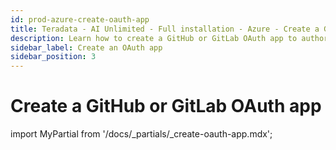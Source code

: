 ```yaml
---
id: prod-azure-create-oauth-app
title: Teradata - AI Unlimited - Full installation - Azure - Create a GitHub or GitLab OAuth app
description: Learn how to create a GitHub or GitLab OAuth app to authorize your Git repository to store user and project information.
sidebar_label: Create an OAuth app
sidebar_position: 3
---
```



# Create a GitHub or GitLab OAuth app

import MyPartial from '/docs/_partials/_create-oauth-app.mdx';

<MyPartial />

